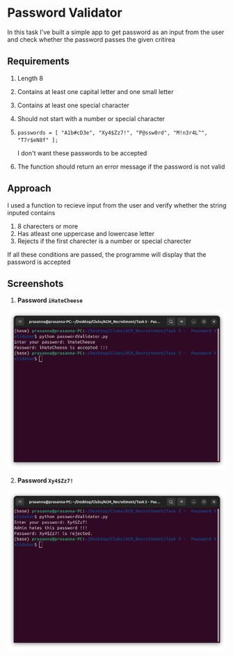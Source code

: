 # Password Validator

In this task I've built a simple app to get password as an input from the user and check whether the password passes the given critirea

## Requirements
1. Length 8

2. Contains at least one capital letter and one small letter

3. Contains at least one special character

4. Should not start with a number or special character

5. `passwords = [ "A1b#cD3e", "Xy4$Zz7!", "P@ssw0rd", "M!n3r4L^", "T7r$eN8f" ];`

    I don't want these passwords to be accepted

6. The function should return an error message if the password is not valid

## Approach
I used a function to recieve input from the user and verify whether the string inputed contains
1. 8 charecters or more
2. Has atleast one uppercase and lowercase letter
3. Rejects if the first charecter is a number or special charecter

If all these conditions are passed, the programme will display that the password is accepted

## Screenshots

1. **Password `iHateCheese`**

![P1 OP](images/P1.png)

2. **Password `Xy4$Zz7!`**

![P1 OP](images/P2.png)